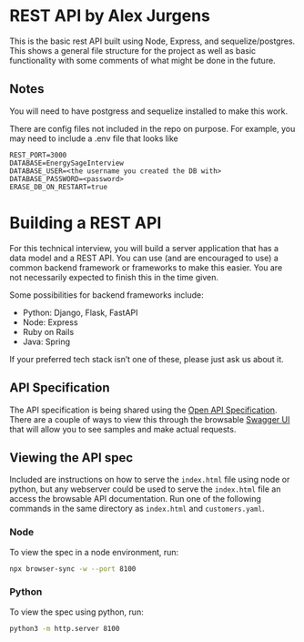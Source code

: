# REST API by Alex Jurgens
This is the basic rest API built using Node, Express, and sequelize/postgres.  This shows a general file structure for the project as well as basic functionality with some comments of what might be done in the future.

## Notes
You will need to have postgress and sequelize installed to make this work.

There are config files not included in the repo on purpose.  For example, you may need to include a .env file that looks like 
```
REST_PORT=3000
DATABASE=EnergySageInterview
DATABASE_USER=<the username you created the DB with>
DATABASE_PASSWORD=<password>
ERASE_DB_ON_RESTART=true
```

# Building a REST API

For this technical interview, you will build a server application that has a data model and a REST API. You can use (and are encouraged to use) a common backend framework or frameworks to make this easier. You are not necessarily expected to finish this in the time given.

Some possibilities for backend frameworks include:

- Python: Django, Flask, FastAPI
- Node: Express
- Ruby on Rails
- Java: Spring

If your preferred tech stack isn’t one of these, please just ask us about it.

## API Specification

The API specification is being shared using the [Open API Specification](https://github.com/OAI/OpenAPI-Specification). There are a couple of ways to view this through the browsable [Swagger UI](https://swagger.io/tools/swagger-ui/) that will allow you to see samples and make actual requests.

## Viewing the API spec

Included are instructions on how to serve the `index.html` file using node or python, but any webserver could be used to serve the `index.html` file an access the browsable API documentation. Run one of the following commands in the same directory as `index.html` and `customers.yaml`.

### Node

To view the spec in a node environment, run:

```bash
npx browser-sync -w --port 8100
```

### Python

To view the spec using python, run:
```bash
python3 -m http.server 8100
```
